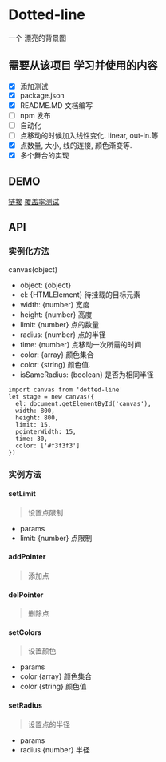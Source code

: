 # Dotted-line
一个 漂亮的背景图

## 需要从该项目 学习并使用的内容
- [x] 添加测试
- [x] package.json
- [x] README.MD 文档编写
- [ ] npm 发布
- [ ] 自动化
- [ ] 点移动的时候加入线性变化. linear, out-in.等
- [x] 点数量, 大小, 线的连接, 颜色渐变等.
- [x] 多个舞台的实现

## DEMO
[链接](https://xiaoyueguang.github.io/Dotted-line/dist/index.html)
[覆盖率测试](https://xiaoyueguang.github.io/Dotted-line/coverage/index.html)

## API
### 实例化方法
canvas(object)
* object: {object}
*  el: {HTMLElement} 待挂载的目标元素
*  width: {number} 宽度
*  height: {number} 高度
*  limit: {number} 点的数量
*  radius: {number} 点的半径
*  time: {number} 点移动一次所需的时间
*  color: {array} 颜色集合
*    color: {string} 颜色值.
*  isSameRadius: {boolean} 是否为相同半径

```
import canvas from 'dotted-line'
let stage = new canvas({
  el: document.getElementById('canvas'),
  width: 800,
  height: 800,
  limit: 15,
  pointerWidth: 15,
  time: 30,
  color: ['#f3f3f3']
})
```

### 实例方法
#### setLimit
> 设置点限制
* params
*  limit: {number} 点限制

#### addPointer
> 添加点

#### delPointer
> 删除点

#### setColors
> 设置颜色
* params
*  color {array} 颜色集合
*   color {string} 颜色值

#### setRadius
> 设置点的半径
* params
*  radius {number} 半径
